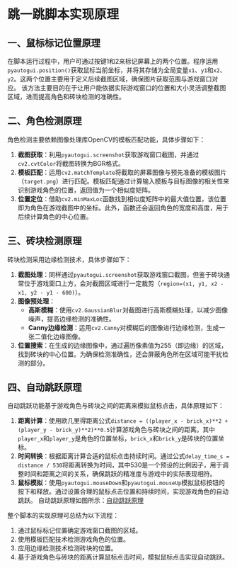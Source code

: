 # 跳一跳脚本实现原理
## 一、鼠标标记位置原理
在脚本运行过程中，用户可通过按键1和2来标记屏幕上的两个位置。程序运用`pyautogui.position()`获取鼠标当前坐标，并将其存储为全局变量`x1`、`y1`和`x2`、`y2`。这两个位置主要用于定义后续截图区域，确保图片获取范围与游戏窗口对应。
该方法主要目的在于让用户能依据实际游戏窗口的位置和大小灵活调整截图区域，进而提高角色和砖块检测的准确性。

## 二、角色检测原理
角色检测主要依赖图像处理库OpenCV的模板匹配功能，具体步骤如下：
1. **截图获取**：利用`pyautogui.screenshot`获取游戏窗口截图，并通过`cv2.cvtColor`将截图转换为BGR格式。
2. **模板匹配**：运用`cv2.matchTemplate`将截取的屏幕图像与预先准备的模板图片（`target.png`）进行匹配。模板匹配通过计算输入模板与目标图像的相关性来识别游戏角色的位置，返回值为一个相似度矩阵。
3. **位置定位**：借助`cv2.minMaxLoc`函数找到相似度矩阵中的最大值位置，该位置即为角色在游戏截图中的坐标。此外，函数还会返回角色的宽度和高度，用于后续计算角色的中心位置。

## 三、砖块检测原理
砖块检测采用边缘检测技术，具体步骤如下：
1. **截图处理**：同样通过`pyautogui.screenshot`获取游戏窗口截图，但鉴于砖块通常位于游戏窗口上方，会对截图区域进行一定裁剪（`region=(x1, y1, x2 - x1, y2 - y1 - 600)`）。
2. **图像预处理**：
    - **高斯模糊**：使用`cv2.GaussianBlur`对截图进行高斯模糊处理，以减少图像噪声，提高边缘检测的准确性。
    - **Canny边缘检测**：运用`cv2.Canny`对模糊后的图像进行边缘检测，生成一张二值化边缘图像。
3. **位置搜索**：在生成的边缘图像中，通过遍历像素值为255（即边缘）的区域，找到砖块的中心位置。为确保检测准确性，还会屏蔽角色所在区域可能干扰检测的部分。

## 四、自动跳跃原理
自动跳跃功能基于游戏角色与砖块之间的距离来模拟鼠标点击，具体原理如下：
1. **距离计算**：使用欧几里得距离公式`distance = ((player_x - brick_x)**2 + (player_y - brick_y)**2)**0.5`计算游戏角色与砖块之间的距离。其中`player_x`和`player_y`是角色的位置坐标，`brick_x`和`brick_y`是砖块的位置坐标。
2. **时间转换**：根据距离计算合适的鼠标点击持续时间。通过公式`delay_time_s = distance / 530`将距离转换为时间，其中530是一个预设的比例因子，用于调整时间和距离之间的关系，确保跳跃的精准度与游戏中的实际表现相符。
3. **鼠标模拟**：使用`pyautogui.mouseDown`和`pyautogui.mouseUp`模拟鼠标按钮的按下和释放。通过设置合理的鼠标点击位置和持续时间，实现游戏角色的自动跳跃。
自动跳跃原理如图所示：[自动跳跃原理](自动跳跃原理的具体链接)

整个脚本的实现原理可总结为以下流程：
1. 通过鼠标标记位置确定游戏窗口截图的区域。
2. 使用模板匹配技术检测游戏角色的位置。
3. 应用边缘检测技术检测砖块的位置。
4. 基于游戏角色与砖块的距离计算鼠标点击时间，模拟鼠标点击实现自动跳跃。 
